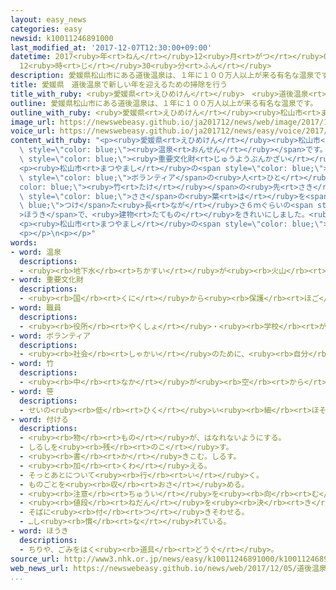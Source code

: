 ```yaml
---
layout: easy_news
categories: easy
newsid: k10011246891000
last_modified_at: '2017-12-07T12:30:00+09:00'
datetime: 2017<ruby>年<rt>ねん</rt></ruby>12<ruby>月<rt>がつ</rt></ruby>07<ruby>日<rt>にち</rt></ruby>
  12<ruby>時<rt>じ</rt></ruby>30<ruby>分<rt>ふん</rt></ruby>
description: 愛媛県松山市にある道後温泉は、１年に１００万人以上が来る有名な温泉です。
title: 愛媛県　道後温泉で新しい年を迎えるための掃除を行う
title_with_ruby: <ruby>愛媛県<rt>えひめけん</rt></ruby>　<ruby>道後温泉<rt>どうごおんせん</rt></ruby>で<ruby>新<rt>あたら</rt></ruby>しい<ruby>年<rt>とし</rt></ruby>を<ruby>迎<rt>むか</rt></ruby>えるための<ruby>掃除<rt>そうじ</rt></ruby>を<ruby>行<rt>おこな</rt></ruby>う
outline: 愛媛県松山市にある道後温泉は、１年に１００万人以上が来る有名な温泉です。
outline_with_ruby: <ruby>愛媛県<rt>えひめけん</rt></ruby><ruby>松山市<rt>まつやまし</rt></ruby>にある<ruby>道後温泉<rt>どうごおんせん</rt></ruby>は、１<ruby>年<rt>ねん</rt></ruby>に１００<ruby>万<rt>まん</rt></ruby><ruby>人<rt>にん</rt></ruby><ruby>以上<rt>いじょう</rt></ruby>が<ruby>来<rt>く</rt></ruby>る<ruby>有名<rt>ゆうめい</rt></ruby>な<ruby>温泉<rt>おんせん</rt></ruby>です。
image_url: https://newswebeasy.github.io/ja201712/news/web/image/2017/12/05/K10011246891_1712051224_1712051316_01_02.jpg
voice_url: https://newswebeasy.github.io/ja201712/news/easy/voice/2017/12/07/k10011246891000.mp3
content_with_ruby: "<p><ruby>愛媛県<rt>えひめけん</rt></ruby><ruby>松山市<rt>まつやまし</rt></ruby>にある<ruby>道後温泉<rt>どうごおんせん</rt></ruby>は、１<ruby>年<rt>ねん</rt></ruby>に１００<ruby>万<rt>まん</rt></ruby><ruby>人<rt>にん</rt></ruby><ruby>以上<rt>いじょう</rt></ruby>が<ruby>来<rt>く</rt></ruby>る<ruby>有名<rt>ゆうめい</rt></ruby>な<span\
  \ style=\"color: blue;\"><ruby>温泉<rt>おんせん</rt></ruby></span>です。「<ruby>道後温泉本館<rt>どうごおんせんほんかん</rt></ruby>」で<ruby>５日<rt>いつか</rt></ruby>、<ruby>新<rt>あたら</rt></ruby>しい<ruby>年<rt>とし</rt></ruby>を<ruby>迎<rt>むか</rt></ruby>えるために、<ruby>建物<rt>たてもの</rt></ruby>の<ruby>外<rt>そと</rt></ruby>や<ruby>中<rt>なか</rt></ruby>をきれいに<ruby>掃除<rt>そうじ</rt></ruby>しました。<ruby>今<rt>いま</rt></ruby>の<ruby>道後温泉本館<rt>どうごおんせんほんかん</rt></ruby>は１２０<ruby>年<rt>ねん</rt></ruby>ぐらい<ruby>前<rt>まえ</rt></ruby>からあって、<ruby>国<rt>くに</rt></ruby>の<span\
  \ style=\"color: blue;\"><ruby>重要文化財<rt>じゅうようぶんかざい</rt></ruby></span>になっています。</p>\n\
  <p><ruby>松山市<rt>まつやまし</rt></ruby>の<span style=\"color: blue;\"><ruby>職員<rt>しょくいん</rt></ruby></span>や<span\
  \ style=\"color: blue;\">ボランティア</span>の<ruby>人<rt>ひと</rt></ruby>などが、<span style=\"\
  color: blue;\"><ruby>竹<rt>たけ</rt></ruby></span>の<ruby>先<rt>さき</rt></ruby>に<span\
  \ style=\"color: blue;\">ささ</span>の<ruby>葉<rt>は</rt></ruby>を<span style=\"color:\
  \ blue;\">つけ</span>た<ruby>長<rt>なが</rt></ruby>さ６ｍぐらいの<span style=\"color: blue;\"\
  >ほうき</span>で、<ruby>建物<rt>たてもの</rt></ruby>をきれいにしました。<ruby>風呂<rt>ふろ</rt></ruby>から<ruby>出<rt>で</rt></ruby>たあと<ruby>休<rt>やす</rt></ruby>む<ruby>部屋<rt>へや</rt></ruby>では、１２０<ruby>枚<rt>まい</rt></ruby><ruby>以上<rt>いじょう</rt></ruby>の<ruby>畳<rt>たたみ</rt></ruby>をきれいにするため<ruby>外<rt>そと</rt></ruby>へ<ruby>運<rt>はこ</rt></ruby>びました。</p>\n\
  <p><ruby>松山市<rt>まつやまし</rt></ruby>の<span style=\"color: blue;\"><ruby>職員<rt>しょくいん</rt></ruby></span>は「<ruby>来年<rt>らいねん</rt></ruby>も、<ruby>来<rt>き</rt></ruby>た<ruby>人<rt>ひと</rt></ruby>が<ruby>気持<rt>きも</rt></ruby>ちよく<ruby>利用<rt>りよう</rt></ruby>できるようにしっかり<ruby>掃除<rt>そうじ</rt></ruby>したいと<ruby>思<rt>おも</rt></ruby>います」と<ruby>話<rt>はな</rt></ruby>していました。</p>\n\
  <p></p>\n<p></p>"
words:
- word: 温泉
  descriptions:
  - <ruby><rb>地下水</rb><rt>ちかすい</rt></ruby>が<ruby><rb>火山</rb><rt>かざん</rt></ruby>などの<ruby><rb>熱</rb><rt>ねつ</rt></ruby>で<ruby><rb>温</rb><rt>あたた</rt></ruby>められて、<ruby><rb>地下</rb><rt>ちか</rt></ruby>からわき<ruby><rb>出</rb><rt>だ</rt></ruby>す<ruby><rb>湯</rb><rt>ゆ</rt></ruby>。いろいろな<ruby><rb>成分</rb><rt>せいぶん</rt></ruby>がとけていて<ruby><rb>病気</rb><rt>びょうき</rt></ruby>に<ruby><rb>効</rb><rt>き</rt></ruby>く。また、その<ruby><rb>湯</rb><rt>ゆ</rt></ruby>の<ruby><rb>出</rb><rt>で</rt></ruby>る<ruby><rb>場所</rb><rt>ばしょ</rt></ruby>。
- word: 重要文化財
  descriptions:
  - <ruby><rb>国</rb><rt>くに</rt></ruby>から<ruby><rb>保護</rb><rt>ほご</rt></ruby>するように<ruby><rb>指定</rb><rt>してい</rt></ruby>された、<ruby><rb>大切</rb><rt>たいせつ</rt></ruby>な<ruby><rb>建築物</rb><rt>けんちくぶつ</rt></ruby>・<ruby><rb>美術品</rb><rt>びじゅつひん</rt></ruby>などの<ruby><rb>文化財</rb><rt>ぶんかざい</rt></ruby>。<ruby><rb>特</rb><rt>とく</rt></ruby>にすぐれたものは<ruby><rb>国宝</rb><rt>こくほう</rt></ruby>に<ruby><rb>指定</rb><rt>してい</rt></ruby>される。<ruby><rb>重文</rb><rt>じゅうぶん</rt></ruby>。
- word: 職員
  descriptions:
  - <ruby><rb>役所</rb><rt>やくしょ</rt></ruby>・<ruby><rb>学校</rb><rt>がっこう</rt></ruby>・<ruby><rb>団体</rb><rt>だんたい</rt></ruby>などに<ruby><rb>勤</rb><rt>つと</rt></ruby>めている<ruby><rb>人</rb><rt>ひと</rt></ruby>。
- word: ボランティア
  descriptions:
  - <ruby><rb>社会</rb><rt>しゃかい</rt></ruby>のために、<ruby><rb>自分</rb><rt>じぶん</rt></ruby>から<ruby><rb>進</rb><rt>すす</rt></ruby>んで、<ruby><rb>無料</rb><rt>むりょう</rt></ruby>で<ruby><rb>奉仕活動</rb><rt>ほうしかつどう</rt></ruby>をする<ruby><rb>人</rb><rt>ひと</rt></ruby>。
- word: 竹
  descriptions:
  - <ruby><rb>中</rb><rt>なか</rt></ruby>が<ruby><rb>空</rb><rt>から</rt></ruby>の<ruby><rb>茎</rb><rt>くき</rt></ruby>に、<ruby><rb>節</rb><rt>ふし</rt></ruby>のある<ruby><rb>植物</rb><rt>しょくぶつ</rt></ruby>。<ruby><rb>日用品</rb><rt>にちようひん</rt></ruby>や、<ruby><rb>細工物</rb><rt>さいくもの</rt></ruby>などに<ruby><rb>使</rb><rt>つか</rt></ruby>う。<ruby><rb>若</rb><rt>わか</rt></ruby>い<ruby><rb>芽</rb><rt>め</rt></ruby>を「たけのこ」という。
- word: 笹
  descriptions:
  - せいの<ruby><rb>低</rb><rt>ひく</rt></ruby>い<ruby><rb>細</rb><rt>ほそ</rt></ruby>いタケで、<ruby><rb>茎</rb><rt>くき</rt></ruby>にタケノコの<ruby><rb>皮</rb><rt>かわ</rt></ruby>がついているもの。クマザサ・オカメザサなどがある。
- word: 付ける
  descriptions:
  - <ruby><rb>物</rb><rt>もの</rt></ruby>が、はなれないようにする。
  - しるしを<ruby><rb>残</rb><rt>のこ</rt></ruby>す。
  - <ruby><rb>書</rb><rt>か</rt></ruby>きこむ。しるす。
  - <ruby><rb>加</rb><rt>くわ</rt></ruby>える。
  - そっとあとについて<ruby><rb>行</rb><rt>い</rt></ruby>く。
  - ものごとを<ruby><rb>収</rb><rt>おさ</rt></ruby>める。
  - <ruby><rb>注意</rb><rt>ちゅうい</rt></ruby>を<ruby><rb>向</rb><rt>む</rt></ruby>ける。
  - <ruby><rb>値段</rb><rt>ねだん</rt></ruby>を<ruby><rb>決</rb><rt>き</rt></ruby>める。
  - そばに<ruby><rb>付</rb><rt>つ</rt></ruby>きそわせる。
  - …し<ruby><rb>慣</rb><rt>な</rt></ruby>れている。
- word: ほうき
  descriptions:
  - ちりや、ごみをはく<ruby><rb>道具</rb><rt>どうぐ</rt></ruby>。
source_url: http://www3.nhk.or.jp/news/easy/k10011246891000/k10011246891000.html
web_news_url: https://newswebeasy.github.io/news/web/2017/12/05/道後温泉で年末恒例の大掃除-松山
...
```

